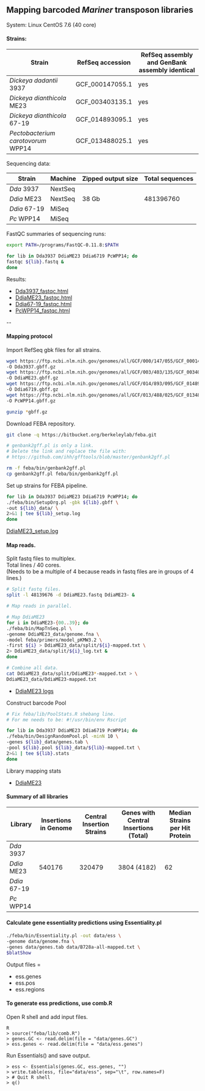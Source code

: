 ## Mapping barcoded *Mariner* transposon libraries

System: Linux CentOS 7.6 (40 core)

#### Strains:

| Strain | RefSeq accession | RefSeq assembly and GenBank assembly identical
|---|---|---|
|*Dickeya dadantii* 3937 | GCF_000147055.1 | yes
|*Dickeya dianthicola* ME23 | GCF_003403135.1 | yes
|*Dickeya dianthicola* 67-19 | GCF_014893095.1 | yes
|*Pectobacterium carotovorum* WPP14 | GCF_013488025.1 | yes

Sequencing data:

| Strain | Machine | Zipped output size | Total sequences
| --- | --- | --- | ---
| *Dda* 3937 | NextSeq | 
| *Ddia* ME23 | NextSeq | 38 Gb | 481396760
| *Ddia* 67-19 | MiSeq | 
| *Pc* WPP14 | MiSeq |

FastQC summaries of sequencing runs:

~~~ bash
export PATH=/programs/FastQC-0.11.8:$PATH

for lib in Dda3937 DdiaME23 Ddia6719 PcWPP14; do
fastqc ${lib}.fastq &
done
~~~

Results:

- [Dda3937_fastqc.html](library_mapping/Dda3937_fastqc.html)
- [DdiaME23_fastqc.html](library_mapping/DdiaME23_fastqc.html)
- [Ddia67-19_fastqc.html](library_mapping/Ddia67-19_fastqc.html)
- [PcWPP14_fastqc.html](library_mapping/PcWPP14_fastqc.html)

--

#### Mapping protocol

Import RefSeq gbk files for all strains.

~~~ bash
wget https://ftp.ncbi.nlm.nih.gov/genomes/all/GCF/000/147/055/GCF_000147055.1_ASM14705v1/GCF_000147055.1_ASM14705v1_genomic.gbff.gz \
-O Dda3937.gbff.gz
wget https://ftp.ncbi.nlm.nih.gov/genomes/all/GCF/003/403/135/GCF_003403135.1_ASM340313v1/GCF_003403135.1_ASM340313v1_genomic.gbff.gz \
-O DdiaME23.gbff.gz
wget https://ftp.ncbi.nlm.nih.gov/genomes/all/GCF/014/893/095/GCF_014893095.1_ASM1489309v1/GCF_014893095.1_ASM1489309v1_genomic.gbff.gz \
-O Ddia6719.gbff.gz
wget https://ftp.ncbi.nlm.nih.gov/genomes/all/GCF/013/488/025/GCF_013488025.1_ASM1348802v1/GCF_013488025.1_ASM1348802v1_genomic.gbff.gz \
-O PcWPP14.gbff.gz

gunzip *gbff.gz
~~~

Download FEBA repository.

~~~ bash
git clone -q https://bitbucket.org/berkeleylab/feba.git

# genbank2gff.pl is only a link. 
# Delete the link and replace the file with:
# https://github.com/ihh/gfftools/blob/master/genbank2gff.pl

rm -f feba/bin/genbank2gff.pl
cp genbank2gff.pl feba/bin/genbank2gff.pl
~~~

Set up strains for FEBA pipeline.

~~~ bash
for lib in Dda3937 DdiaME23 Ddia6719 PcWPP14; do
./feba/bin/SetupOrg.pl -gbk ${lib}.gbff \
-out ${lib}_data/ \
2>&1 | tee ${lib}_setup.log
done
~~~

[DdiaME23_setup.log](library_mapping/DdiaME23_setup.log)

#### Map reads.

Split fastq files to multiplex.  
Total lines / 40 cores.  
(Needs to be a multiple of 4 because reads in fastq files are in groups of 4 lines.)

~~~ bash
# Split fastq files.
split -l 48139676 -d DdiaME23.fastq DdiaME23- &

# Map reads in parallel.

# Map DdiaME23
for i in DdiaME23-{00..39}; do
./feba/bin/MapTnSeq.pl \
-genome DdiaME23_data/genome.fna \
-model feba/primers/model_pKMW3.2 \
-first ${i} > DdiaME23_data/split/${i}-mapped.txt \
2> DdiaME23_data/split/${i}_log.txt &
done

# Combine all data.
cat DdiaME23_data/split/DdiaME23*-mapped.txt > \
DdiaME23_data/DdiaME23-mapped.txt
~~~

- [DdiaME23 logs](library_mapping/DdiaME23_split_logs/)

Construct barcode Pool 

~~~ bash
# Fix feba/lib/PoolStats.R shebang line. 
# For me needs to be: #!/usr/bin/env Rscript

for lib in Dda3937 DdiaME23 Ddia6719 PcWPP14; do
./feba/bin/DesignRandomPool.pl -minN 10 \
-genes ${lib}_data/genes.tab \
-pool ${lib}.pool ${lib}_data/${lib}-mapped.txt \
2>&1 | tee ${lib}.stats
done
~~~

Library mapping stats

- [DdiaME23](library_mapping/DdiaME23.stats)

#### Summary of all libraries

| Library | Insertions in Genome | Central Insertion Strains |  Genes with Central Insertions (Total) | Median Strains per Hit Protein |
| --- | --- | --- | --- | ---
| *Dda* 3937 | |
| *Ddia* ME23 | 540176 |320479 |3804 (4182) | 62
| *Ddia* 67-19 |
| *Pc* WPP14 | 

#### Calculate gene essentiality predictions using Essentiality.pl

~~~ bash
./feba/bin/Essentiality.pl -out data/ess \
-genome data/genome.fna \
-genes data/genes.tab data/B728a-all-mapped.txt \
$blatShow
~~~

Output files = 

- ess.genes
- ess.pos 
- ess.regions

#### To generate ess predictions, use comb.R

Open R shell and add input files.

~~~ 
R
> source("feba/lib/comb.R")
> genes.GC <- read.delim(file = "data/genes.GC")
> ess.genes <- read.delim(file = "data/ess.genes")
~~~

Run Essentials() and save output.

~~~
> ess <- Essentials(genes.GC, ess.genes, "")
> write.table(ess, file="data/ess", sep="\t", row.names=F)
> # Quit R shell
> q()
~~~

